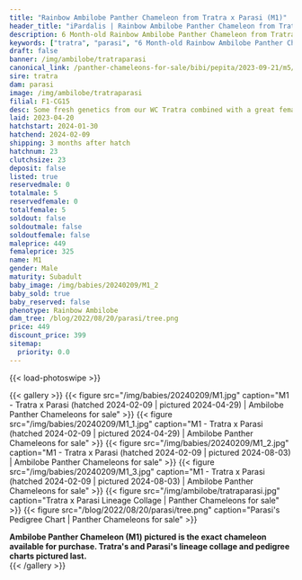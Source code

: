 ```yaml
---
title: "Rainbow Ambilobe Panther Chameleon from Tratra x Parasi (M1)"
header_title: "iPardalis | Rainbow Ambilobe Panther Chameleon from Tratra x Parasi | M1"
description: 6 Month-old Rainbow Ambilobe Panther Chameleon from Tratra and Parasi. Some fresh genetics from our WC Tratra combined with a great female from F1 Manjaka and Parasy! We've included sire and dam dendrograms if available, but you can view our Tratra or Parasi breeder pages for more information.
keywords: ["tratra", "parasi", "6 Month-old Rainbow Ambilobe Panther Chameleon", "baby chameleons for sale", "buy panther chameleon", "panther for sale", "ambilobe panther chameleons for sale", "ambilobe panther chameleon for sale"]
draft: false
banner: /img/ambilobe/tratraparasi
canonical_link: /panther-chameleons-for-sale/bibi/pepita/2023-09-21/m5/
sire: tratra
dam: parasi
image: /img/ambilobe/tratraparasi
filial: F1-CG15
desc: Some fresh genetics from our WC Tratra combined with a great female from F1 Manjaka and Parasy!
laid: 2023-04-20
hatchstart: 2024-01-30
hatchend: 2024-02-09
shipping: 3 months after hatch
hatchnum: 23
clutchsize: 23
deposit: false
listed: true
reservedmale: 0
totalmale: 5
reservedfemale: 0
totalfemale: 5
soldout: false
soldoutmale: false
soldoutfemale: false
maleprice: 449
femaleprice: 325
name: M1
gender: Male
maturity: Subadult
baby_image: /img/babies/20240209/M1_2
baby_sold: true
baby_reserved: false
phenotype: Rainbow Ambilobe
dam_tree: /blog/2022/08/20/parasi/tree.png
price: 449
discount_price: 399
sitemap: 
  priority: 0.0
---
```


{{< load-photoswipe >}}

{{< gallery >}}
  {{< figure src="/img/babies/20240209/M1.jpg" caption="M1 - Tratra x Parasi (hatched 2024-02-09 | pictured 2024-04-29) | Ambilobe Panther Chameleons for sale" >}}
  {{< figure src="/img/babies/20240209/M1_1.jpg" caption="M1 - Tratra x Parasi (hatched 2024-02-09 | pictured 2024-04-29) | Ambilobe Panther Chameleons for sale" >}}
  {{< figure src="/img/babies/20240209/M1_2.jpg" caption="M1 - Tratra x Parasi (hatched 2024-02-09 | pictured 2024-08-03) | Ambilobe Panther Chameleons for sale" >}}
  {{< figure src="/img/babies/20240209/M1_3.jpg" caption="M1 - Tratra x Parasi (hatched 2024-02-09 | pictured 2024-08-03) | Ambilobe Panther Chameleons for sale" >}}
  {{< figure src="/img/ambilobe/tratraparasi.jpg" caption="Tratra x Parasi Lineage Collage | Panther Chameleons for sale" >}}
  {{< figure src="/blog/2022/08/20/parasi/tree.png" caption="Parasi's Pedigree Chart | Panther Chameleons for sale" >}}
  <figcaption itemprop="description"><strong>Ambilobe Panther Chameleon (M1) pictured is the exact chameleon available for purchase. Tratra's and Parasi's lineage collage and pedigree charts pictured last.</strong></figcaption>
{{< /gallery >}}
